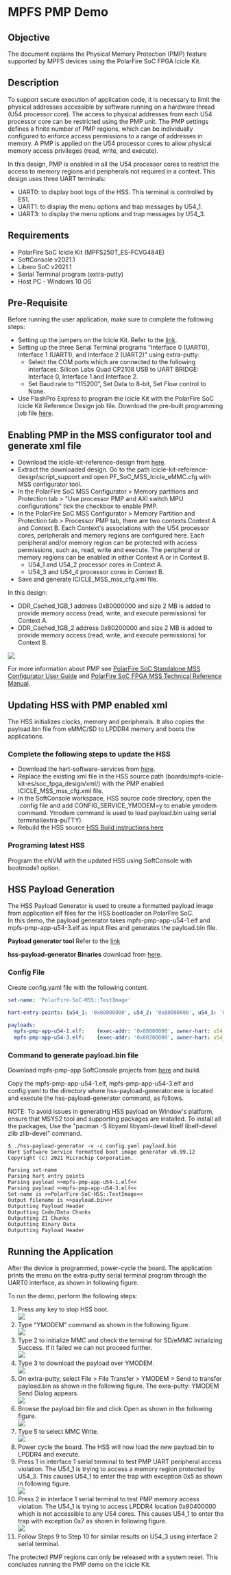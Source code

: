 # MPFS PMP Demo

## Objective

The document explains the Physical Memory Protection (PMP) feature supported by MPFS devices using the PolarFire SoC FPGA Icicle Kit.

## Description

To support secure execution of application code, it is necessary to limit the physical addresses accessible by software running on a hardware thread (U54 processor core). The access to physical addresses from each U54 processor core can be restricted using the PMP unit.
The PMP settings defines a finite number of PMP regions, which can be individually configured to enforce access permissions to a range of addresses in memory.
A PMP is applied on the U54 processor cores to allow physical memory access privileges (read, write, and execute).

In this design, PMP is enabled in all the U54 processor cores to restrict the access to memory regions and peripherals not required in a context. This design uses three UART terminals:

* UART0: to display boot logs of the HSS. This terminal is controlled by E51.
* UART1: to display the menu options and trap messages by U54_1.
* UART3: to display the menu options and trap messages by U54_3.

## Requirements

* PolarFire SoC Icicle Kit (MPFS250T_ES-FCVG484E)
* SoftConsole v2021.1
* Libero SoC v2021.1
* Serial Terminal program (extra-putty)
* Host PC - Windows 10 OS

## Pre-Requisite

Before running the user application, make sure to complete the following steps:

* Setting up the jumpers on the Icicle Kit. Refer to the [link](https://github.com/polarfire-soc/polarfire-soc-documentation/blob/master/boards/mpfs-icicle-kit-es/updating-icicle-kit/updating-icicle-kit-design-and-linux.md#Jumpers).
* Setting up the three Serial Terminal programs "Interface 0 (UART0), Interface 1 (UART1), and Interface 2 (UART2)" using extra-putty:
  * Select the COM ports which are connected to the following interfaces: Silicon Labs Quad CP2108 USB to UART BRIDGE: Interface 0, Interface 1 and Interface 2.
  * Set Baud rate to “115200”, Set Data to 8-bit, Set Flow control to None.
* Use FlashPro Express to program the Icicle Kit with the PolarFire SoC Icicle Kit Reference Design job file. Download the pre-built programming job file [here](https://github.com/polarfire-soc/icicle-kit-reference-design/releases).

## Enabling PMP in the MSS configurator tool and generate xml file

* Download the icicle-kit-reference-design from [here](https://github.com/polarfire-soc/icicle-kit-reference-design/releases).
* Extract the downloaded design. Go to the path icicle-kit-reference-design\script_support and open PF_SoC_MSS_Icicle_eMMC.cfg with MSS configurator tool.
* In the PolarFire SoC MSS Configurator > Memory partitions and Protection tab > "Use processor PMP and AXI switch MPU configurations" tick the checkbox to enable PMP.
* In the PolarFire SoC MSS Configurator > Memory Partition and Protection tab > Processor PMP tab, there are two contexts Context A and Context B. Each Context's associations with the U54 processor cores, peripherals and memory regions are configured here. Each peripheral and/or memory region can be protected with access permissions, such as, read, write and execute. The peripheral or memory regions can be enabled in either Context A or in Context B.
  * U54_1 and U54_2 processor cores in Context A.
  * U54_3 and U54_4 processor cores in Context B.
* Save and generate ICICLE_MSS_mss_cfg.xml file.

In this design:

* DDR_Cached_1GB_1 address 0x80000000 and size 2 MB is added to provide memory access (read, write, and execute permissions) for Context A.
* DDR_Cached_1GB_2 address 0x80200000 and size 2 MB is added to provide memory access (read, write, and execute permissions) for Context B.

![](./images/mpfs-pmp-demo/MSS.jpg)

For more information about PMP see [PolarFire SoC Standalone MSS Configurator User Guide](https://www.microsemi.com/product-directory/soc-design-tools/5587-pfsoc-mss-configurator-tool#documents) and [PolarFire SoC FPGA MSS Technical Reference Manual](https://www.microsemi.com/document-portal/doc_download/1245725-polarfire-soc-fpga-mss-technical-reference-manual).

## Updating HSS with PMP enabled xml

The HSS initializes clocks, memory and peripherals. It also copies the payload.bin file from eMMC/SD to LPDDR4 memory and boots the applications.

### Complete the following steps to update the HSS

* Download the hart-software-services from [here](https://github.com/polarfire-soc/hart-software-services/releases).
* Replace the existing xml file in the HSS source path (boards/mpfs-icicle-kit-es/soc_fpga_design/xml/) with the PMP enabled ICICLE_MSS_mss_cfg.xml file.
* In the SoftConsole workspace, HSS source code directory, open the .config file and add CONFIG_SERVICE_YMODEM=y to enable ymodem command. Ymodem command is used to load payload.bin using serial terminal(extra-puTTY).
* Rebuild the HSS source [HSS Build instructions here](https://github.com/polarfire-soc/polarfire-soc-documentation/blob/master/software-development/polarfire-soc-software-tool-flow.md#build-the-hss)

### Programing latest HSS

Program the eNVM with the updated HSS using SoftConsole with bootmode1 option.

## HSS Payload Generation

The HSS Payload Generator is used to create a formatted payload image from application elf files for the HSS bootloader on PolarFire SoC.  
In this demo, the payload generator takes mpfs-pmp-app-u54-1.elf and mpfs-pmp-app-u54-3.elf as input files and generates the payload.bin file.

**Payload generator tool** Refer to the [link](https://github.com/polarfire-soc/hart-software-services/tree/master/tools/hss-payload-generator)

**hss-payload-generator Binaries** download from [here](https://github.com/polarfire-soc/hart-software-services/releases).

### Config File

Create config.yaml file with the following content.

```yaml
set-name: 'PolarFire-SoC-HSS::TestImage'

hart-entry-points: {u54_1: '0x80000000', u54_2: '0xB0000000', u54_3: '0x80200000', u54_4: '0xB0000000'}

payloads:
  mpfs-pmp-app-u54-1.elf:    {exec-addr: '0x80000000', owner-hart: u54_1, priv-mode: prv_m}
  mpfs-pmp-app-u54-3.elf:    {exec-addr: '0x80200000', owner-hart: u54_3, priv-mode: prv_m}
```

### Command to generate payload.bin file

Download mpfs-pmp-app SoftConsole projects from [here](https://github.com/polarfire-soc/polarfire-soc-bare-metal-examples/tree/main/applications/mpfs-pmp-demo) and build.

Copy the mpfs-pmp-app-u54-1.elf, mpfs-pmp-app-u54-3.elf and config.yaml to the directory where hss-payload-generator.exe is located and execute the hss-payload-generator command, as follows.

NOTE: To avoid issues in generating HSS payload on Window's platform, ensure that MSYS2 tool and supporting packages are installed. To install all the packages, Use the "pacman -S libyaml libyaml-devel libelf libelf-devel zlib zlib-devel" command.

```text
$ ./hss-payload-generator -v -c config.yaml payload.bin
Hart Software Service formatted boot image generator v0.99.12
Copyright (c) 2021 Microchip Corporation.

Parsing set-name
Parsing hart entry points
Parsing payload >>mpfs-pmp-app-u54-1.elf<<
Parsing payload >>mpfs-pmp-app-u54-3.elf<<
Set-name is >>PolarFire-SoC-HSS::TestImage<<
Output filename is >>payload.bin<<
Outputting Payload Header
Outputting Code/Data Chunks
Outputting ZI Chunks
Outputting Binary Data
Outputting Payload Header
```

## Running the Application

After the device is programmed, power-cycle the board. The application prints the menu on the extra-putty serial terminal program through the UART0 interface, as shown in following figure.

To run the demo, perform the following steps:

1. Press any key to stop HSS boot.  
  ![](./images/mpfs-pmp-demo/cmd_hss.jpg)
2. Type "YMODEM" command as shown in the following figure.  
  ![](./images/mpfs-pmp-demo/ymodem.jpg)
3. Type 2 to initialize MMC and check the terminal for SD/eMMC initializing Success. If it failed we can not proceed further.  
  ![](./images/mpfs-pmp-demo/mmc_init.jpg)
4. Type 3 to download the payload over YMODEM.  
  ![](./images/mpfs-pmp-demo/ymodem_start.jpg)
5. On extra-putty, select File > File Transfer > YMODEM > Send to transfer payload.bin as shown in the following figure. The exra-putty: YMODEM Send Dialog appears.  
  ![](./images/mpfs-pmp-demo/ymodem_send.jpg)
6. Browse the payload.bin file and click Open as shown in the following figure.  
  ![](./images/mpfs-pmp-demo/payload.jpg)
7. Type 5 to select MMC Write.  
  ![](./images/mpfs-pmp-demo/MMC_write.jpg)
8. Power cycle the board. The HSS will now load the new payload.bin to LPDDR4 and execute.
9. Press 1 in interface 1 serial terminal to test PMP UART peripheral access violation. The U54_1 is trying to access a memory region protected by U54_3. This causes U54_1 to enter the trap with exception 0x5 as shown in following figure.  
  ![](./images/mpfs-pmp-demo/press_1.jpg)
10. Press 2 in interface 1 serial terminal to test PMP memory access violation. The U54_1 is trying to access LPDDR4 location 0x80400000 which is not accessible to any U54 cores. This causes U54_1 to enter the trap with exception 0x7 as shown in following figure.  
  ![](./images/mpfs-pmp-demo/press_2.jpg)
11. Follow Steps 9 to Step 10 for similar results on U54_3 using interface  2 serial terminal.

The protected PMP regions can only be released with a system reset. This concludes running the PMP demo on the Icicle Kit.
